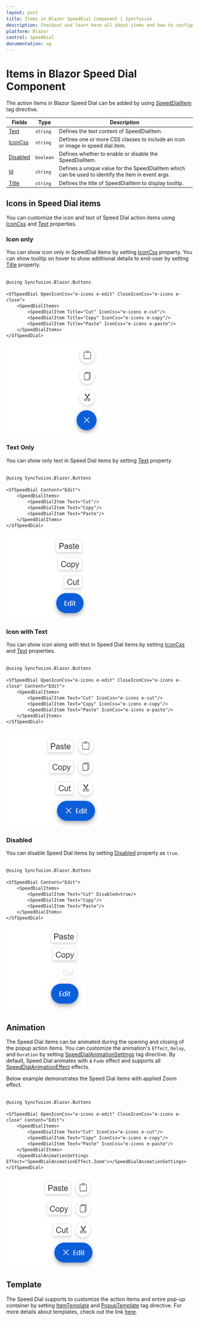 ```yaml
---
layout: post
title: Items in Blazor SpeedDial Component | Syncfusion
description: Checkout and learn here all about items and how to configure action items in Syncfusion Speed Dial component and much more.
platform: Blazor
control: SpeedDial
documentation: ug
---
```


# Items in Blazor Speed Dial Component

The action items in Blazor Speed Dial can be added by using [SpeedDialItem](https://help.syncfusion.com/cr/blazor/Syncfusion.Blazor.Buttons.SpeedDialItem.html) tag directive.

| Fields | Type | Description |
|------|------|-------------|
| [Text](https://help.syncfusion.com/cr/blazor/Syncfusion.Blazor.Buttons.SpeedDialItem.html#Syncfusion_Blazor_Buttons_SpeedDialItem_Text) | `string` | Defines the text content of SpeedDialItem. |
| [IconCss](https://help.syncfusion.com/cr/blazor/Syncfusion.Blazor.Buttons.SpeedDialItem.html#Syncfusion_Blazor_Buttons_SpeedDialItem_IconCss) | `string` | Defines one or more CSS classes to include an icon or image in speed dial item. |
| [Disabled](https://help.syncfusion.com/cr/blazor/Syncfusion.Blazor.Buttons.SpeedDialItem.html#Syncfusion_Blazor_Buttons_SpeedDialItem_Disabled) | `boolean` | Defines whether to enable or disable the SpeedDialItem. |
| [Id](https://help.syncfusion.com/cr/blazor/Syncfusion.Blazor.Buttons.SpeedDialItem.html#Syncfusion_Blazor_Buttons_SpeedDialItem_ID) | `string` | Defines a unique value for the SpeedDialItem which can be used to identify the item in event args. |
| [Title](https://help.syncfusion.com/cr/blazor/Syncfusion.Blazor.Buttons.SpeedDialItem.html#Syncfusion_Blazor_Buttons_SpeedDialItem_Title) | `string` | Defines the title of SpeedDialItem to display tooltip. |

## Icons in Speed Dial items

You can customize the icon and text of Speed Dial action items using [IconCss](https://help.syncfusion.com/cr/blazor/Syncfusion.Blazor.Buttons.SpeedDialItem.html#Syncfusion_Blazor_Buttons_SpeedDialItem_IconCss) and [Text](https://help.syncfusion.com/cr/blazor/Syncfusion.Blazor.Buttons.SpeedDialItem.html#Syncfusion_Blazor_Buttons_SpeedDialItem_Text) properties.

### Icon only

You can show icon only in SpeedDial items by setting [IconCss](https://help.syncfusion.com/cr/blazor/Syncfusion.Blazor.Buttons.SpeedDialItem.html#Syncfusion_Blazor_Buttons_SpeedDialItem_IconCss) property. You can show tooltip on hover to show additional details to end-user by setting [Title](https://help.syncfusion.com/cr/blazor/Syncfusion.Blazor.Buttons.SpeedDialItem.html#Syncfusion_Blazor_Buttons_SpeedDialItem_Title) property.

```cshtml

@using Syncfusion.Blazor.Buttons

<SfSpeedDial OpenIconCss="e-icons e-edit" CloseIconCss="e-icons e-close">
    <SpeedDialItems>
        <SpeedDialItem Title="Cut" IconCss="e-icons e-cut"/>
        <SpeedDialItem Title="Copy" IconCss="e-icons e-copy"/>
        <SpeedDialItem Title="Paste" IconCss="e-icons e-paste"/>
    </SpeedDialItems>
</SfSpeedDial>

```

![Blazor Speed Dial with Icon](./images/Blazor-SpeedDial-Icon.png)

### Text Only

You can show only text in Speed Dial items by setting [Text](https://help.syncfusion.com/cr/blazor/Syncfusion.Blazor.Buttons.SpeedDialItem.html#Syncfusion_Blazor_Buttons_SpeedDialItem_Text) property.

```cshtml

@using Syncfusion.Blazor.Buttons

<SfSpeedDial Content="Edit">
    <SpeedDialItems>
        <SpeedDialItem Text="Cut"/>
        <SpeedDialItem Text="Copy"/>
        <SpeedDialItem Text="Paste"/>
    </SpeedDialItems>
</SfSpeedDial>

```

![Blazor Speed Dial with Text](./images/Blazor-SpeedDial-Text.png)

### Icon with Text

You can show icon along with text in Speed Dial items by setting [IconCss](https://help.syncfusion.com/cr/blazor/Syncfusion.Blazor.Buttons.SpeedDialItem.html#Syncfusion_Blazor_Buttons_SpeedDialItem_IconCss) and [Text](https://help.syncfusion.com/cr/blazor/Syncfusion.Blazor.Buttons.SpeedDialItem.html#Syncfusion_Blazor_Buttons_SpeedDialItem_Text) properties.

```cshtml

@using Syncfusion.Blazor.Buttons

<SfSpeedDial OpenIconCss="e-icons e-edit" CloseIconCss="e-icons e-close" Content="Edit">
    <SpeedDialItems>
        <SpeedDialItem Text="Cut" IconCss="e-icons e-cut"/>
        <SpeedDialItem Text="Copy" IconCss="e-icons e-copy"/>
        <SpeedDialItem Text="Paste" IconCss="e-icons e-paste"/>
    </SpeedDialItems>
</SfSpeedDial>

```

![Blazor Speed Dial with Icon and Text](./images/Blazor-SpeedDial-Iconwithtext.png)

### Disabled

You can disable Speed Dial items by setting [Disabled](https://help.syncfusion.com/cr/blazor/Syncfusion.Blazor.Buttons.SpeedDialItem.html#Syncfusion_Blazor_Buttons_SpeedDialItem_Disabled) property as `true`.

```cshtml

@using Syncfusion.Blazor.Buttons

<SfSpeedDial Content="Edit">
    <SpeedDialItems>
        <SpeedDialItem Text="Cut" Disabled=true/>
        <SpeedDialItem Text="Copy"/>
        <SpeedDialItem Text="Paste"/>
    </SpeedDialItems>
</SfSpeedDial>

```

![Blazor Speed Dial with Disabled](./images/Blazor-SpeedDial-DisabledItem.png)

## Animation

The Speed Dial items can be animated during the opening and closing of the popup action items. You can customize the animation's `Effect`, `Delay`, and `Duration` by setting [SpeedDialAnimationSettings](https://help.syncfusion.com/cr/blazor/Syncfusion.Blazor.Buttons.SpeedDialAnimationSettings.html) tag directive. By default, Speed Dial animates with a `Fade` effect and supports all [SpeedDialAnimationEffect](https://help.syncfusion.com/cr/blazor/Syncfusion.Blazor.Buttons.SpeedDialAnimationEffect.html) effects.

Below example demonstrates the Speed Dial items with applied Zoom effect.

```cshtml

@using Syncfusion.Blazor.Buttons

<SfSpeedDial OpenIconCss="e-icons e-edit" CloseIconCss="e-icons e-close" Content="Edit">
    <SpeedDialItems>
        <SpeedDialItem Text="Cut" IconCss="e-icons e-cut"/>
        <SpeedDialItem Text="Copy" IconCss="e-icons e-copy"/>
        <SpeedDialItem Text="Paste" IconCss="e-icons e-paste"/>
    </SpeedDialItems>
    <SpeedDialAnimationSettings Effect="SpeedDialAnimationEffect.Zoom"></SpeedDialAnimationSettings>
</SfSpeedDial>

```

![Blazor Speed Dial Animation](./images/Blazor-SpeedDial-Animation.png)

## Template

The Speed Dial supports to customize the action items and entire pop-up container by setting [ItemTemplate](https://help.syncfusion.com/cr/blazor/Syncfusion.Blazor.Buttons.SfSpeedDial.html#Syncfusion_Blazor_Buttons_SfSpeedDial_ItemTemplate) and [PopupTemplate](https://help.syncfusion.com/cr/blazor/Syncfusion.Blazor.Buttons.SfSpeedDial.html#Syncfusion_Blazor_Buttons_SfSpeedDial_PopupTemplate) tag directive. For more details about templates, check out the link [here](https://blazor.syncfusion.com/documentation/speeddial/getting-started).
